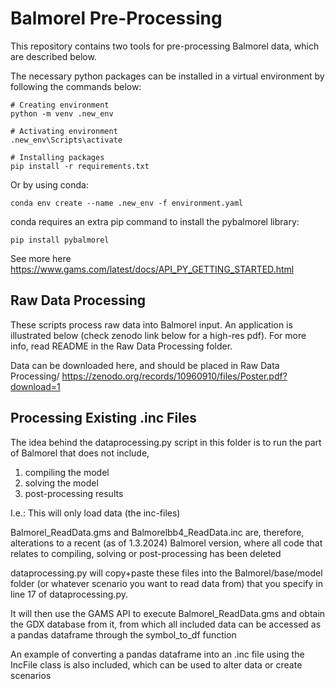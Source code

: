 # Balmorel Pre-Processing

This repository contains two tools for pre-processing Balmorel data, which are described below.

The necessary python packages can be installed in a virtual environment by following the commands below:


````
# Creating environment
python -m venv .new_env

# Activating environment
.new_env\Scripts\activate

# Installing packages
pip install -r requirements.txt
````

Or by using conda:
```` 
conda env create --name .new_env -f environment.yaml
````
conda requires an extra pip command to install the pybalmorel library:
```` 
pip install pybalmorel
````

See more here
https://www.gams.com/latest/docs/API_PY_GETTING_STARTED.html

## Raw Data Processing
These scripts process raw data into Balmorel input. An application is illustrated below (check zenodo link below for a high-res pdf). For more info, read README in the Raw Data Processing folder.

Data can be downloaded here, and should be placed in Raw Data Processing/
https://zenodo.org/records/10960910/files/Poster.pdf?download=1


## Processing Existing .inc Files
The idea behind the dataprocessing.py script in this folder is to run the part of Balmorel that does not include, 
  1) compiling the model
  2) solving the model
  3) post-processing results

I.e.: This will only load data (the inc-files)

Balmorel_ReadData.gms and Balmorelbb4_ReadData.inc are, therefore, alterations to a recent (as of 1.3.2024) Balmorel version, where all code that relates to compiling, solving or post-processing has been deleted  

dataprocessing.py will copy+paste these files into the Balmorel/base/model folder (or whatever scenario you want to read data from) that you specify in line 17 of dataprocessing.py.

It will then use the GAMS API to execute Balmorel_ReadData.gms and obtain the GDX database from it, from which all included data can be accessed as a pandas dataframe through the symbol_to_df function

An example of converting a pandas dataframe into an .inc file using the IncFile class is also included, which can be used to alter data or create scenarios

